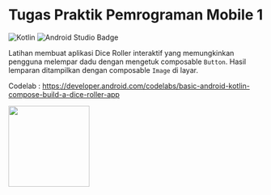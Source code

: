 # Tugas Praktik Pemrograman Mobile 1

![Kotlin](https://img.shields.io/badge/kotlin-%237F52FF.svg?style=for-the-badge&logo=kotlin&logoColor=white)
![Android Studio Badge](https://img.shields.io/badge/Android%20Studio-3DDC84?logo=androidstudio&logoColor=fff&style=for-the-badge)

Latihan membuat aplikasi Dice Roller interaktif yang memungkinkan pengguna melempar dadu dengan mengetuk composable `Button`. Hasil lemparan ditampilkan dengan composable `Image` di layar.

Codelab : https://developer.android.com/codelabs/basic-android-kotlin-compose-build-a-dice-roller-app

<img src="https://developer.android.com/static/codelabs/basic-android-kotlin-compose-build-a-dice-roller-app/img/524ad07a9b61f729_856.png?hl=id" width="160px" height="auto" />
